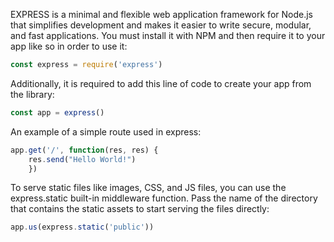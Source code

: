 EXPRESS is a minimal and flexible web application framework for Node.js that simplifies development and makes it easier to write secure, modular, and fast applications. You must install it with NPM and then require it to your app like so in order to use it:
```js
const express = require('express')
```
Additionally, it is required to add this line of code to create your app from the library:
```js
const app = express()
```
An example of a simple route used in express:
```js
app.get('/', function(res, res) {
    res.send("Hello World!")
    })
```
To serve static files like images, CSS, and JS files, you can use the express.static built-in middleware function. Pass the name of the directory that contains the static assets to start serving the files directly:
```js
app.us(express.static('public'))